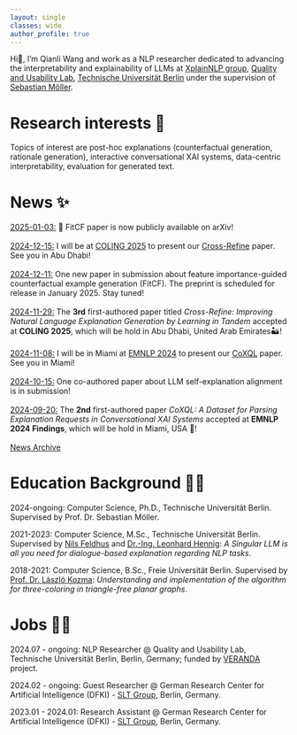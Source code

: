 ```yaml
---
layout: single
classes: wide
author_profile: true
---
```


Hi👋, I’m Qianli Wang and work as a NLP researcher dedicated to advancing the interpretability and explainability of LLMs at [XplainNLP group](https://www.tu.berlin/qu/forschung/forschungsgruppen/xplainlp), [Quality and Usability Lab](https://www.tu.berlin/qu), [Technische Universität Berlin](https://www.tu.berlin/) under the supervision of [Sebastian Möller](https://www.tu.berlin/qu/ueber-uns/leitung).

# Research interests 👀
Topics of interest are post-hoc explanations (counterfactual generation, rationale generation), interactive conversational XAI systems, data-centric interpretability, evaluation for generated text.  

# News ✨
<u> 2025-01-03:</u> 🌴 FitCF paper is now publicly available on arXiv! <br><br>
<u> 2024-12-15:</u> I will be at <a href="https://coling2025.org/">COLING 2025</a> to present our <a href="https://arxiv.org/abs/2409.07123">Cross-Refine</a> paper. See you in Abu Dhabi!<br><br>
<u> 2024-12-11:</u> One new paper in submission about feature importance-guided counterfactual example generation (FitCF). The preprint is scheduled for release in January 2025. Stay tuned!<br><br>
<u> 2024-11-29:</u> The <b>3rd</b> first-authored paper titled <i>Cross-Refine: Improving Natural Language Explanation Generation by Learning in Tandem</i> accepted at **COLING 2025**, which will be hold in Abu Dhabi, United Arab Emirates🏜️! <br><br>
<u> 2024-11-08:</u> I will be in Miami at <a href="https://2024.emnlp.org/">EMNLP 2024</a> to present our <a href="https://aclanthology.org/2024.findings-emnlp.76/">CoXQL</a> paper. See you in Miami!<br><br>
<u> 2024-10-15:</u> One co-authored paper about LLM self-explanation alignment is in submission!<br><br>
<u> 2024-09-20:</u> The <b>2nd</b> first-authored paper _CoXQL: A Dataset for Parsing Explanation Requests in Conversational XAI Systems_ accepted at **EMNLP 2024 Findings**, which will be hold in Miami, USA 🗽!<br><br>
[News Archive](old_news.md)


# Education Background 👨‍🎓
2024-ongoing: Computer Science, Ph.D., Technische Universität Berlin. Supervised by Prof. Dr. Sebastian Möller.

2021-2023: Computer Science, M.Sc., Technische Universität Berlin. Supervised by [Nils Feldhus](https://nfelnlp.github.io/) and [Dr.-Ing. Leonhard Hennig](https://www.dfki.de/web/ueber-uns/mitarbeiter/person/lehe02): _A Singular LLM is all you need for dialogue-based explanation regarding NLP tasks_.

2018-2021: Computer Science, B.Sc., Freie Universität Berlin. Supervised by [Prof. Dr. László Kozma](https://www.mi.fu-berlin.de/inf/groups/ag-ti/members/professoren/Kozma_Laszlo.html): _Understanding and implementation of the algorithm for three-coloring in triangle-free planar graphs_.

# Jobs 🧑‍💻
2024.07 - ongoing: NLP Researcher @ Quality and Usability Lab, Technische Universität Berlin, Berlin, Germany; funded by [VERANDA](https://njctn.github.io/VERANDA/) project.

2024.02 - ongoing: Guest Researcher @ German Research Center for Artificial Intelligence (DFKI) - [SLT Group](https://www.dfki.de/en/web/research/research-departments/speech-and-language-technology/), Berlin, Germany.

2023.01 - 2024.01: Research Assistant @ German Research Center for Artificial Intelligence (DFKI) - [SLT Group](https://www.dfki.de/en/web/research/research-departments/speech-and-language-technology/), Berlin, Germany.


